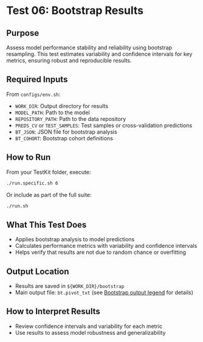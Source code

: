 
# Test 06: Bootstrap Results

## Purpose
Assess model performance stability and reliability using bootstrap resampling. This test estimates variability and confidence intervals for key metrics, ensuring robust and reproducible results.

## Required Inputs
From `configs/env.sh`:

- `WORK_DIR`: Output directory for results
- `MODEL_PATH`: Path to the model
- `REPOSITORY_PATH`: Path to the data repository
- `PREDS_CV` or `TEST_SAMPLES`: Test samples or cross-validation predictions
- `BT_JSON`: JSON file for bootstrap analysis
- `BT_COHORT`: Bootstrap cohort definitions

## How to Run
From your TestKit folder, execute:
```bash
./run.specific.sh 6
```
Or include as part of the full suite:
```bash
./run.sh
```

## What This Test Does
- Applies bootstrap analysis to model predictions
- Calculates performance metrics with variability and confidence intervals
- Helps verify that results are not due to random chance or overfitting

## Output Location
- Results are saved in `${WORK_DIR}/bootstrap`
- Main output file: `bt.pivot_txt` (see [Bootstrap output legend](../../../bootstrap_app/Bootstrap%20legend.md) for details)

## How to Interpret Results
- Review confidence intervals and variability for each metric
- Use results to assess model robustness and generalizability